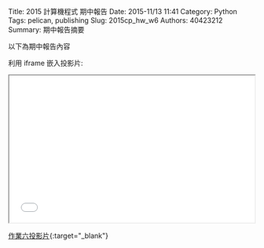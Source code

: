 Title: 2015 計算機程式 期中報告
Date: 2015-11/13 11:41
Category: Python
Tags: pelican, publishing
Slug: 2015cp_hw_w6
Authors: 40423212
Summary: 期中報告摘要

以下為期中報告內容

利用 iframe 嵌入投影片:

<iframe src="40423215_cp_w6_p.html" width="500" height="300"></iframe>

[作業六投影片](40423212_cp_w6_p.html){:target="_blank"}
